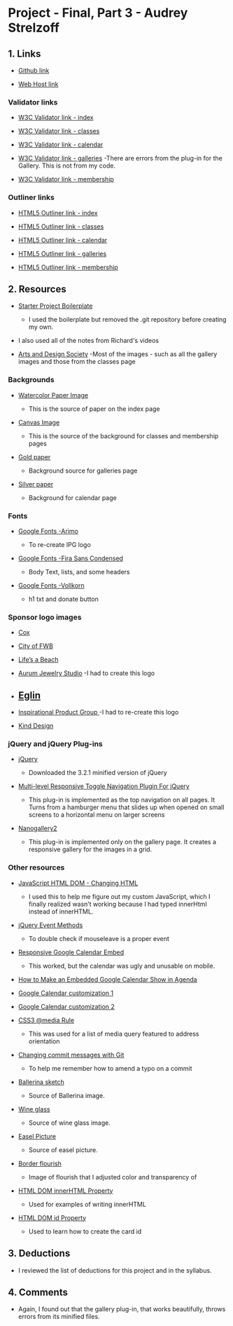 # Project - Final, Part 3 - Audrey Strelzoff

## 1. Links

* [Github link](https://github.com/astrelzoff/project_final3_strelzoff_audrey)

* [Web Host link](http://www.strelzoffs.com/project_final3_strelzoff_audrey/)

### Validator links

* [W3C Validator link - index](http://validator.w3.org/unicorn/check?ucn_uri=www.strelzoffs.com%2Fproject_final3_strelzoff_audrey%2F&ucn_task=conformance#)

* [W3C Validator link - classes](http://validator.w3.org/unicorn/check?ucn_uri=www.strelzoffs.com%2Fproject_final3_strelzoff_audrey%2Fclasses.html&ucn_lang=en&ucn_task=conformance#)

* [W3C Validator link - calendar](http://validator.w3.org/unicorn/check?ucn_uri=www.strelzoffs.com%2Fproject_final3_strelzoff_audrey%2Fcalendar.html&ucn_lang=en&ucn_task=conformance#)

* [W3C Validator link - galleries](http://validator.w3.org/unicorn/check?ucn_uri=www.strelzoffs.com%2Fproject_final3_strelzoff_audrey%2Fgalleries.html&ucn_lang=en&ucn_task=conformance#)
    -There are errors from the plug-in for the Gallery. This is not from my code.

* [W3C Validator link - membership](http://validator.w3.org/unicorn/check?ucn_uri=www.strelzoffs.com%2Fproject_final3_strelzoff_audrey%2Fmembership.html&ucn_task=conformance#)

### Outliner links

* [HTML5 Outliner link - index](https://gsnedders.html5.org/outliner/process.py?url=http%3A%2F%2Fwww.strelzoffs.com%2Fproject_final3_strelzoff_audrey%2F)

* [HTML5 Outliner link - classes](https://gsnedders.html5.org/outliner/process.py?url=http%3A%2F%2Fwww.strelzoffs.com%2Fproject_final3_strelzoff_audrey%2Fclasses.html)

* [HTML5 Outliner link - calendar](https://gsnedders.html5.org/outliner/process.py?url=http%3A%2F%2Fwww.strelzoffs.com%2Fproject_final3_strelzoff_audrey%2Fcalendar.html)

* [HTML5 Outliner link - galleries](https://gsnedders.html5.org/outliner/process.py?url=http%3A%2F%2Fwww.strelzoffs.com%2Fproject_final3_strelzoff_audrey%2Fgalleries.html)

* [HTML5 Outliner link - membership](https://gsnedders.html5.org/outliner/process.py?url=http%3A%2F%2Fwww.strelzoffs.com%2Fproject_final3_strelzoff_audrey%2Fmembership.html)

## 2. Resources

* [Starter Project Boilerplate](https://github.com/richardkalehoff/UF-starter-project)
    - I used the boilerplate but removed the .git repository before creating my own.


* I also used all of the notes from Richard's videos

* [Arts and Design Society](http://artsdesignsociety.org/)
    -Most of the images - such as all the gallery images and those from the classes page

### Backgrounds

* [Watercolor Paper Image](http://creativity103.com/collections/Paper/fine_art_paper.jpg)
    - This is the source of paper on the index page

* [Canvas Image](https://d2d00szk9na1qq.cloudfront.net/Product/7c5ee04d-caeb-4aeb-8ac6-dd2134472f36/Images/Large_0403808.jpg)
    - This is the source of the background for classes and membership pages

* [Gold paper](https://www.hollanders.com/media/catalog/product/cache/1/image/9df78eab33525d08d6e5fb8d27136e95/b/l/blktsm2155_1_2.jpg  )
    - Background source for galleries page

* [Silver paper](https://www.hollanders.com/media/catalog/product/cache/1/image/9df78eab33525d08d6e5fb8d27136e95/b/l/blktsm2160_1_2.jpg)
    - Background for calendar page


### Fonts

* [Google Fonts -Arimo](https://fonts.google.com/?category=Sans+Serif&sort=alpha&selection.family=Arimo)
    - To re-create IPG logo

* [Google Fonts -Fira Sans Condensed](https://fonts.google.com/specimen/Fira+Sans+Condensed)
    - Body Text, lists, and some headers

* [Google Fonts -Vollkorn](https://fonts.google.com/specimen/Vollkorn)
    - h1 txt and donate button

### Sponsor logo images

* [Cox](https://locations.cox.com/fl/fort-walton-beach/99-eglin-pkwy-ne.html)

* [City of FWB](http://www.fwb.org/)

* [Life’s a Beach](https://lifesabeachllc.com/)

* [Aurum Jewelry Studio](https://aurumjewelrystudio.com/)
    -I had to create this logo

* [Eglin](https://www.eglinfcu.org/)
    -

* [Inspirational Product Group ](https://www.etsy.com/shop/InspirationalProduct)
    -I had to re-create this logo

* [Kind Design](https://kinddesignfineart.com/)

### jQuery and jQuery Plug-ins

* [jQuery](https://jquery.com/download/)
    - Downloaded the 3.2.1 minified version of jQuery

* [Multi-level Responsive Toggle Navigation Plugin For jQuery](https://www.jqueryscript.net/menu/Multi-level-Responsive-Toggle-Navigation-Plugin-For-jQuery.html)
    - This plug-in is implemented as the top navigation on all pages. It Turns from a hamburger menu that slides up when opened on small screens to a horizontal menu on larger screens

* [Nanogallery2](https://nanogallery2.nanostudio.org/index.html)
    - This plug-in is implemented only on the gallery page. It creates a responsive gallery for the images in a grid.

### Other resources

* [JavaScript HTML DOM - Changing HTML](https://www.w3schools.com/js/js_htmldom_html.asp)
    - I used this to help me figure out my custom JavaScript, which I finally realized wasn’t working because I had typed innerHtml instead of innerHTML.

* [jQuery Event Methods](https://www.w3schools.com/jquery/jquery_ref_events.asp)
    - To double check if mouseleave is a proper event

* [Responsive Google Calendar Embed ](https://codepen.io/profstein/pen/ozrbPJ)
    - This worked, but the calendar was ugly and unusable on mobile.

* [How to Make an Embedded Google Calendar Show in Agenda](http://smallbusiness.chron.com/make-embedded-google-calendar-show-agenda-28685.html)

* [Google Calendar customization 1](https://calendar.google.com/calendar/embed?src=artcenter17@gmail.com&#038;ctz=America/Chicago)

* [Google Calendar customization 2](https://calendar.google.com/calendar/embedhelper?src=o350pomfd9fnlijfq232d2t814%40group.calendar.google.com&ctz=America/New_York)

* [CSS3 @media Rule](https://www.w3schools.com/cssref/css3_pr_mediaquery.asp)
    - This was used for a list of media query featured to address orientation

* [Changing commit messages with Git](http://blog.santosvelasco.com/2011/02/16/changing-commit-messages-with-git/)
    - To help me remember how to amend a typo on a commit

* [Ballerina sketch](https://c1.staticflickr.com/3/2331/2118300131_fbaa8bdefe_b.jpg)
    - Source of Ballerina image.


* [Wine glass](https://pixabay.com/en/wine-glass-red-alcohol-liquor-35326/)
    - Source of wine glass image.


* [Easel Picture](https://pixabay.com/en/paintings-stand-artist-isolated-316440/)
    - Source of easel picture.

* [Border flourish](https://pixabay.com/p-31609/?no_redirect)
    - Image of flourish that I adjusted color and transparency of

* [HTML DOM innerHTML Property](https://www.w3schools.com/jsref/prop_html_innerhtml.asp)
    - Used for examples of writing innerHTML

* [HTML DOM id Property](https://www.w3schools.com/jsref/prop_html_id.asp)
    - Used to learn how to create the card id

## 3. Deductions
* I reviewed the list of deductions for this project and in the syllabus.

## 4. Comments
* Again, I found out that the gallery plug-in, that works beautifully, throws errors from its minified files.
